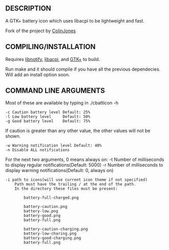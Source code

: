 DESCRIPTION
-----------
A GTK+ battery icon which uses libacpi to be lightweight and fast.

Fork of the project by [ColinJones][cj]

[cj]: https://github.com/ColinJones/cbatticon

COMPILING/INSTALLATION
----------------------
Requires [libnotify][ln], [libacpi][la], and [GTK+][gt] to build.

Run make and it should compile if you have all the previous dependecies.
Will add an install option soon.

[ln]: http://www.galago-project.org/downloads.php 
[la]: http://www.ngolde.de/libacpi.html
[gt]: http://www.gtk.org/download.html


COMMAND LINE ARGUMENTS
----------------------
Most of these are available by typing in ./cbatticon -h
	
	-c Caution battery level Default: 25%
	-l Low battery level 	 Default: 50%
	-g Good battery level 	 Default: 75%

If caution is greater than any other value, the other values will not be shown.

	-w Warning notification level Default: 40%
	-n Disable ALL notifications

For the next two arguments,  0 means always on:
	-t Number of milliseconds to display regular notifications(Default: 5000)
	-r Number of milliseconds to display warning notifications(Default: 0, always on)

	-i path to icons(will use current icon theme if not specified)
		Path must have the trailing / at the end of the path. 
		In the directory these files must be present:
	
			battery-full-charged.png

			battery-caution.png
			battery-low.png
			battery-good.png
			battery-full.png

			battery-caution-charging.png
			battery-low-charing.png
			battery-good-charging.png
			battery-full.png

